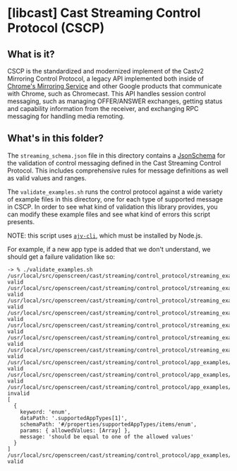 # [libcast] Cast Streaming Control Protocol (CSCP)

## What is it?

CSCP is the standardized and modernized implement of the Castv2 Mirroring
Control Protocol, a legacy API implemented both inside of
[Chrome's Mirroring Service](https://source.chromium.org/chromium/chromium/src/+/master:components/mirroring/service/receiver_response.h;l=75?q=receiverresponse%20&ss=chromium%2Fchromium%2Fsrc) and other Google products that communicate with
Chrome, such as Chromecast. This API handles session control messaging, such as
managing OFFER/ANSWER exchanges, getting status and capability information from
the receiver, and exchanging RPC messaging for handling media remoting.

## What's in this folder?
The `streaming_schema.json` file in this directory contains a
[JsonSchema](https://json-schema.org/) for the validation of control messaging
defined in the Cast Streaming Control Protocol. This includes comprehensive
rules for message definitions as well as valid values and ranges.

The `validate_examples.sh` runs the control protocol against a wide variety of
example files in this directory, one for each type of supported message in CSCP.
In order to see what kind of validation this library provides, you can modify
these example files and see what kind of errors this script presents.

NOTE: this script uses [`ajv-cli`](https://www.npmjs.com/package/ajv-cli), which
must be installed by Node.js.

For example, if a new app type is added that we don't understand, we should get a failure validation like so:

```
-> % ./validate_examples.sh
/usr/local/src/openscreen/cast/streaming/control_protocol/streaming_examples/answer.json valid
/usr/local/src/openscreen/cast/streaming/control_protocol/streaming_examples/capabilities_response.json valid
/usr/local/src/openscreen/cast/streaming/control_protocol/streaming_examples/get_capabilities.json valid
/usr/local/src/openscreen/cast/streaming/control_protocol/streaming_examples/get_status.json valid
/usr/local/src/openscreen/cast/streaming/control_protocol/streaming_examples/offer.json valid
/usr/local/src/openscreen/cast/streaming/control_protocol/streaming_examples/rpc.json valid
/usr/local/src/openscreen/cast/streaming/control_protocol/streaming_examples/status_response.json valid
/usr/local/src/openscreen/cast/streaming/control_protocol/app_examples/app_availability.json valid
/usr/local/src/openscreen/cast/streaming/control_protocol/app_examples/get_app_availability.json valid
/usr/local/src/openscreen/cast/streaming/control_protocol/app_examples/launch.json invalid
[
  {
    keyword: 'enum',
    dataPath: '.supportedAppTypes[1]',
    schemaPath: '#/properties/supportedAppTypes/items/enum',
    params: { allowedValues: [Array] },
    message: 'should be equal to one of the allowed values'
  }
]
/usr/local/src/openscreen/cast/streaming/control_protocol/app_examples/stop.json valid
```